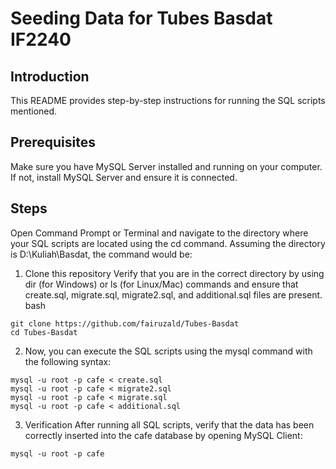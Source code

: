 # Seeding Data for Tubes Basdat IF2240

## Introduction
This README provides step-by-step instructions for running the SQL scripts mentioned.

## Prerequisites
Make sure you have MySQL Server installed and running on your computer. If not, install MySQL Server and ensure it is connected.

## Steps
Open Command Prompt or Terminal and navigate to the directory where your SQL scripts are located using the cd command. Assuming the directory is D:\Kuliah\Basdat, the command would be:

1. Clone this repository 
Verify that you are in the correct directory by using dir (for Windows) or ls (for Linux/Mac) commands and ensure that create.sql, migrate.sql, migrate2.sql, and additional.sql files are present.
bash

```
git clone https://github.com/fairuzald/Tubes-Basdat
cd Tubes-Basdat
```

2. Now, you can execute the SQL scripts using the mysql command with the following syntax:

```
mysql -u root -p cafe < create.sql
mysql -u root -p cafe < migrate2.sql
mysql -u root -p cafe < migrate.sql
mysql -u root -p cafe < additional.sql

```

3. Verification
After running all SQL scripts, verify that the data has been correctly inserted into the cafe database by opening MySQL Client:

```
mysql -u root -p cafe
```